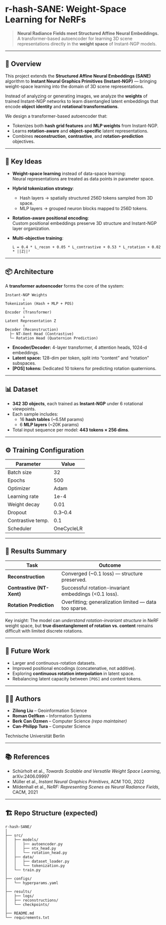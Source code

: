# r-hash-SANE: Weight-Space Learning for NeRFs

> **Neural Radiance Fields meet Structured Affine Neural Embeddings.**  
> A transformer-based autoencoder for learning 3D scene representations directly in the **weight space** of Instant-NGP models.

---

## 🚀 Overview

This project extends the **Structured Affine Neural Embeddings (SANE)** algorithm to **Instant Neural Graphics Primitives (Instant-NGP)** — bringing weight-space learning into the domain of 3D scene representations.

Instead of analyzing or generating images, we analyze the **weights** of trained Instant-NGP networks to learn disentangled latent embeddings that encode **object identity** and **rotational transformations**.  

We design a transformer-based autoencoder that:
- Tokenizes both **hash grid features** and **MLP weights** from Instant-NGP.
- Learns **rotation-aware** and **object-specific** latent representations.
- Combines **reconstruction**, **contrastive**, and **rotation-prediction** objectives.

---

## 🧠 Key Ideas

- **Weight-space learning** instead of data-space learning:  
  Neural representations are treated as data points in parameter space.

- **Hybrid tokenization strategy**:  
  - Hash layers → spatially structured 256D tokens sampled from 3D space.  
  - MLP layers → grouped neuron blocks mapped to 256D tokens.

- **Rotation-aware positional encoding**:  
  Custom positional embeddings preserve 3D structure and Instant-NGP layer organization.

- **Multi-objective training**:
  ```
  L = 0.4 * L_recon + 0.05 * L_contrastive + 0.53 * L_rotation + 0.02 * ||Z||²
  ```

---

## 📦 Architecture

A **transformer autoencoder** forms the core of the system:

```
Instant-NGP Weights
        ↓
Tokenization (Hash + MLP + POS)
        ↓
Encoder (Transformer)
        ↓
Latent Representation Z
        ↓
Decoder (Reconstruction)
  ├─ NT-Xent Head (Contrastive)
  └─ Rotation Head (Quaternion Prediction)
```

- **Encoder/Decoder:** 4-layer transformer, 4 attention heads, 1024-d embeddings.  
- **Latent space:** 128-dim per token, split into “content” and “rotation” subspaces.  
- **[POS] tokens:** Dedicated 10 tokens for predicting rotation quaternions.  

---

## 📊 Dataset

- **342 3D objects**, each trained as **Instant-NGP** under 6 rotational viewpoints.  
- Each sample includes:
  - 16 **hash tables** (~6.5M params)
  - 6 **MLP layers** (~20K params)
- Total input sequence per model: **443 tokens × 256 dims**.  

---

## ⚙️ Training Configuration

| Parameter | Value |
|------------|--------|
| Batch size | 32 |
| Epochs | 500 |
| Optimizer | Adam |
| Learning rate | 1e-4 |
| Weight decay | 0.01 |
| Dropout | 0.3–0.4 |
| Contrastive temp. | 0.1 |
| Scheduler | OneCycleLR |

---

## 🧩 Results Summary

| Task | Outcome |
|------|----------|
| **Reconstruction** | Converged (~0.1 loss) — structure preserved. |
| **Contrastive (NT-Xent)** | Successful rotation-invariant embeddings (<0.1 loss). |
| **Rotation Prediction** | Overfitting; generalization limited — data too sparse. |

Key insight: The model can *understand rotation-invariant structure* in NeRF weight space, but **true disentanglement of rotation vs. content** remains difficult with limited discrete rotations.

---

## 🧭 Future Work

- Larger and continuous-rotation datasets.  
- Improved positional encodings (concatenative, not additive).  
- Exploring **continuous rotation interpolation** in latent space.  
- Rebalancing latent capacity between `[POS]` and content tokens.  

---

## 🧑‍💻 Authors

- **Zilong Liu** – Geoinformation Science  
- **Roman Oelfken** – Information Systems  
- **Berk Can Özmen** – Computer Science *(repo maintainer)*  
- **Can-Philipp Tura** – Computer Science  

Technische Universität Berlin  

---

## 📚 References

- Schürholt et al., *Towards Scalable and Versatile Weight Space Learning*, arXiv:2406.09997  
- Müller et al., *Instant Neural Graphics Primitives*, ACM TOG, 2022  
- Mildenhall et al., *NeRF: Representing Scenes as Neural Radiance Fields*, CACM, 2021  

---

## 🏗️ Repo Structure (expected)

```
r-hash-SANE/
│
├── src/
│   ├── models/
│   │   ├── autoencoder.py
│   │   ├── ntx_head.py
│   │   └── rotation_head.py
│   ├── data/
│   │   ├── dataset_loader.py
│   │   └── tokenization.py
│   └── train.py
│
├── configs/
│   └── hyperparams.yaml
│
├── results/
│   ├── logs/
│   ├── reconstructions/
│   └── checkpoints/
│
├── README.md
└── requirements.txt
```
